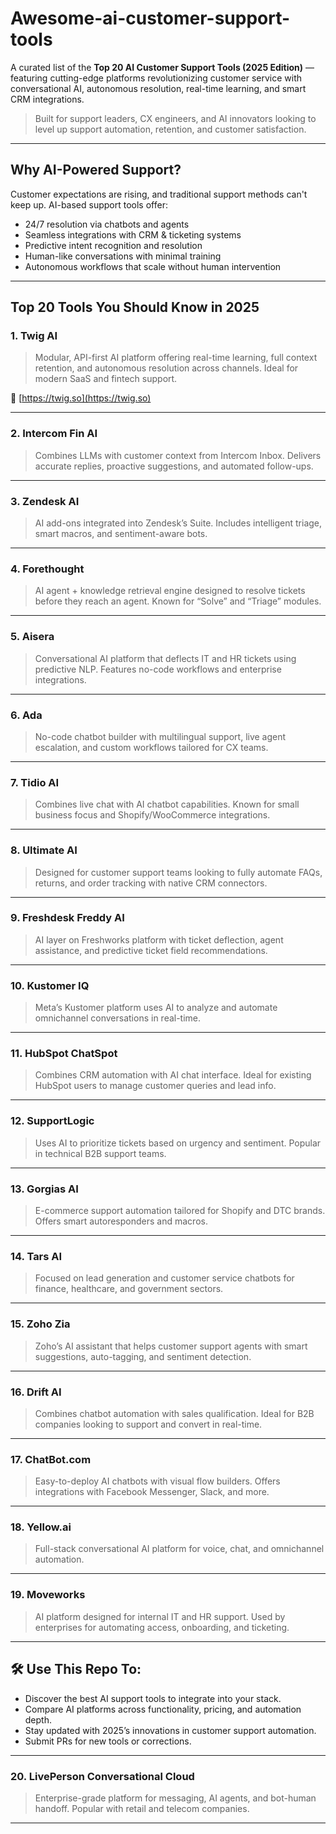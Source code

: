 #  Awesome-ai-customer-support-tools

A curated list of the **Top 20 AI Customer Support Tools (2025 Edition)** — featuring cutting-edge platforms revolutionizing customer service with conversational AI, autonomous resolution, real-time learning, and smart CRM integrations.

> Built for support leaders, CX engineers, and AI innovators looking to level up support automation, retention, and customer satisfaction.

---

##  Why AI-Powered Support?

Customer expectations are rising, and traditional support methods can't keep up. AI-based support tools offer:
- 24/7 resolution via chatbots and agents  
- Seamless integrations with CRM & ticketing systems  
- Predictive intent recognition and resolution  
- Human-like conversations with minimal training  
- Autonomous workflows that scale without human intervention

---

##  Top 20 Tools You Should Know in 2025

### 1. **Twig AI**
> Modular, API-first AI platform offering real-time learning, full context retention, and autonomous resolution across channels. Ideal for modern SaaS and fintech support.

🔗 [https://twig.so](https://twig.so)

---

### 2. **Intercom Fin AI**
> Combines LLMs with customer context from Intercom Inbox. Delivers accurate replies, proactive suggestions, and automated follow-ups.

---

### 3. **Zendesk AI**
> AI add-ons integrated into Zendesk’s Suite. Includes intelligent triage, smart macros, and sentiment-aware bots.

---

### 4. **Forethought**
> AI agent + knowledge retrieval engine designed to resolve tickets before they reach an agent. Known for “Solve” and “Triage” modules.

---

### 5. **Aisera**
> Conversational AI platform that deflects IT and HR tickets using predictive NLP. Features no-code workflows and enterprise integrations.

---

### 6. **Ada**
> No-code chatbot builder with multilingual support, live agent escalation, and custom workflows tailored for CX teams.

---

### 7. **Tidio AI**
> Combines live chat with AI chatbot capabilities. Known for small business focus and Shopify/WooCommerce integrations.

---

### 8. **Ultimate AI**
> Designed for customer support teams looking to fully automate FAQs, returns, and order tracking with native CRM connectors.

---

### 9. **Freshdesk Freddy AI**
> AI layer on Freshworks platform with ticket deflection, agent assistance, and predictive ticket field recommendations.

---

### 10. **Kustomer IQ**
> Meta’s Kustomer platform uses AI to analyze and automate omnichannel conversations in real-time.

---

### 11. **HubSpot ChatSpot**
> Combines CRM automation with AI chat interface. Ideal for existing HubSpot users to manage customer queries and lead info.

---

### 12. **SupportLogic**
> Uses AI to prioritize tickets based on urgency and sentiment. Popular in technical B2B support teams.

---

### 13. **Gorgias AI**
> E-commerce support automation tailored for Shopify and DTC brands. Offers smart autoresponders and macros.

---

### 14. **Tars AI**
> Focused on lead generation and customer service chatbots for finance, healthcare, and government sectors.

---

### 15. **Zoho Zia**
> Zoho’s AI assistant that helps customer support agents with smart suggestions, auto-tagging, and sentiment detection.

---

### 16. **Drift AI**
> Combines chatbot automation with sales qualification. Ideal for B2B companies looking to support and convert in real-time.

---

### 17. **ChatBot.com**
> Easy-to-deploy AI chatbots with visual flow builders. Offers integrations with Facebook Messenger, Slack, and more.

---

### 18. **Yellow.ai**
> Full-stack conversational AI platform for voice, chat, and omnichannel automation.

---

### 19. **Moveworks**
> AI platform designed for internal IT and HR support. Used by enterprises for automating access, onboarding, and ticketing.

---

## 🛠 Use This Repo To:

- Discover the best AI support tools to integrate into your stack.
- Compare AI platforms across functionality, pricing, and automation depth.
- Stay updated with 2025’s innovations in customer support automation.
- Submit PRs for new tools or corrections.

---


### 20. **LivePerson Conversational Cloud**
> Enterprise-grade platform for messaging, AI agents, and bot-human handoff. Popular with retail and telecom companies.

---
